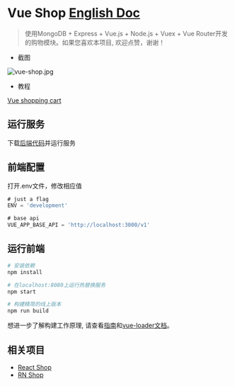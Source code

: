 # Vue Shop [English Doc](https://github.com/51fe/vue-shop/blob/master/README.md)

> 使用MongoDB + Express + Vue.js + Node.js + Vuex + Vue Router开发的购物模块。如果您喜欢本项目, 欢迎点赞，谢谢！

- 截图

![vue-shop.jpg](https://www.riafan.com/uploads/1902/react-shop.jpg)

- 教程

[Vue shopping cart](https://www.riafan.com/vue-shop.html)


## 运行服务

下载[后端代码](https://github.com/51fe/shop-api.git)并运行服务

## 前端配置

打开.env文件，修改相应值

``` js
# just a flag
ENV = 'development'

# base api
VUE_APP_BASE_API = 'http://localhost:3000/v1'
```

## 运行前端

``` bash
# 安装依赖
npm install

# 在localhost:8080上运行热替换服务
npm start

# 构建精简的线上版本
npm run build

```

想进一步了解构建工作原理, 请查看[指南](http://vuejs-templates.github.io/webpack/)和[vue-loader文档](http://vuejs.github.io/vue-loader)。

## 相关项目
- [React Shop](https://github.com/51fe/react-shop)
- [RN Shop](https://github.com/51fe/rn-shop)
